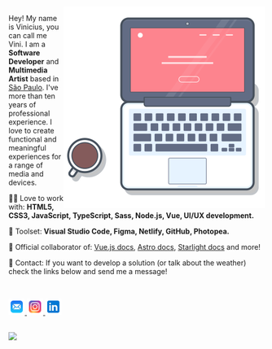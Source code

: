 <img src="https://github.com/viniciusdeliz/viniciusdeliz/blob/main/laptop_git.svg" min-width="320px" max-width="396px" width="396px" align="right" alt="Computador Vinicius de Liz">

<p align="left"> 
  Hey! My name is Vinicius, you can call me Vini. I am a <strong>Software Developer</strong> and <strong>Multimedia Artist</strong> based in <a href="https://en.wikipedia.org/wiki/S%C3%A3o_Paulo">São Paulo</a>. I've more than ten years of professional experience. I love to create functional and meaningful experiences for a range of media and devices.
</p>

<p align="left">
  👨‍💻 Love to work with: <strong>HTML5, CSS3, JavaScript, TypeScript, Sass, Node.js, Vue, UI/UX development.</strong>
</p> 

<p align="left">
  🧰 Toolset: <strong>Visual Studio Code, Figma, Netlify, GitHub, Photopea. </strong>
</p>

<p align="left">
  👥 Official collaborator of: <a href="https://pt.vuejs.org/" target="_blank">Vue.js docs</a>, <a href="https://docs.astro.build/pt-br/" target="_blank">Astro docs</a>, <a href="https://starlight.astro.build/pt-br" target="_blank">Starlight docs</a> and more!
</p>

<p align="left">
  📱 Contact: If you want to develop a solution (or talk about the weather) check the links below and send me a message!
</p>
<br/>
<p align="left">
  <a href="mailto:tu@viniciusdeliz.com" alt="Email">
    <img src="https://github.com/viniciusdeliz/viniciusdeliz/blob/main/icons8-mail.svg" width="32px" max-width="32px"/>  
  </a>
  <a href="https://www.instagram.com/viniciusdeliz/" alt="Instagram">
    <img src="https://github.com/viniciusdeliz/viniciusdeliz/blob/main/icons8-instagram.svg" width="32px" max-width="32px"/>  
  </a>
  <a href="https://www.linkedin.com/in/viniciusdeliz" alt="Linkedin">
    <img src="https://github.com/viniciusdeliz/viniciusdeliz/blob/main/icons8-linkedin.svg" width="32px" max-width="32px" />
  </a>
</p>
<br/>
<img src="https://komarev.com/ghpvc/?username=viniciusdeliz&color=red">
